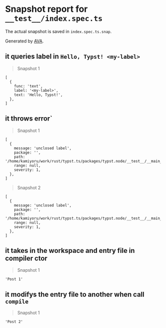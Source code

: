 # Snapshot report for `__test__/index.spec.ts`

The actual snapshot is saved in `index.spec.ts.snap`.

Generated by [AVA](https://avajs.dev).

## it queries label in `Hello, Typst! <my-label>`

> Snapshot 1

    [
      {
        func: 'text',
        label: '<my-label>',
        text: 'Hello, Typst!',
      },
    ]

## it throws error`

> Snapshot 1

    [
      {
        message: 'unclosed label',
        package: '',
        path: '/home/kamiyoru/work/rust/typst.ts/packages/typst.node/__test__/__main__.typ',
        range: null,
        severity: 1,
      },
    ]

> Snapshot 2

    [
      {
        message: 'unclosed label',
        package: '',
        path: '/home/kamiyoru/work/rust/typst.ts/packages/typst.node/__test__/__main__.typ',
        range: null,
        severity: 1,
      },
    ]

## it takes in the workspace and entry file in compiler ctor

> Snapshot 1

    'Post 1'

## it modifys the entry file to another when call `compile`

> Snapshot 1

    'Post 2'
